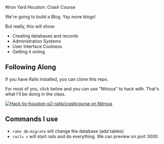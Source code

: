 #Iron Yard Houston: Crash Course

We're going to build a Blog. Yay more blogs!

But really, this will show:

* Creating databases and records
* Administration Systems
* User Interface Coolness
* Getting it onling

## Following Along

If you have Rails installed, you can clone this repo. 

For most of you, click below and you can use "Nitrous" to hack with. That's what
I'll be doing in the class.


[![Hack tiy-houston-q2-rails/crashcourse on Nitrous](https://d3o0mnbgv6k92a.cloudfront.net/assets/hack-l-v1-d464cf470a5da050619f6f247a1017ec.png)](https://www.nitrous.io/hack_button?source=embed&runtime=rails&repo=tiy-houston-q2-rails%2Fcrashcourse)


## Commands I use

* `rake db:migrate` will change the database (add tables)
* `rails s` will start rails and do everything. We can preview on port 3000
